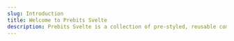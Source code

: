 ```yaml
---
slug: Introduction
title: Welcome to Prebits Svelte
description: Prebits Svelte is a collection of pre-styled, reusable components that integrates Bits UI and Shadcn-Svelte components, incorporating preline styling for consistency and efficiency in Svelte projects.
---
```



